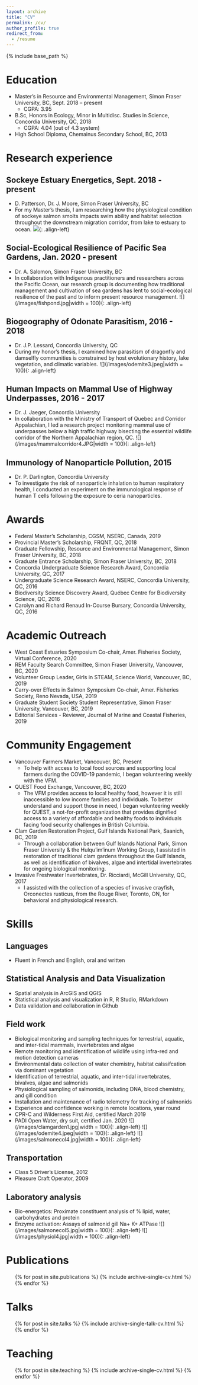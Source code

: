 ```yaml
---
layout: archive
title: "CV"
permalink: /cv/
author_profile: true
redirect_from:
  - /resume
---
```


{% include base_path %}

Education
======
* Master’s in Resource and Environmental Management, Simon Fraser University, BC, Sept. 2018 – present
  * CGPA: 3.95
* B.Sc, Honors in Ecology, Minor in Multidisc. Studies in Science, Concordia University, QC, 2018
  * CGPA: 4.04 (out of 4.3 system) 				            	                 	  
* High School Diploma, Chemainus Secondary School, BC, 2013

Research experience
======
  
Sockeye Estuary Energetics, Sept. 2018 - present
------
  * D. Patterson, Dr. J. Moore, Simon Fraser University, BC
  * For my Master’s thesis, I am researching how the physiological condition of sockeye salmon smolts impacts swim ability and habitat selection throughout the downstream migration corridor, from lake to estuary to ocean. 
![](/images/salmonecol1.jpg|width=100){: .align-left}
  
Social-Ecological Resilience of Pacific Sea Gardens, Jan. 2020 - present
------
  * Dr. A. Salomon, Simon Fraser University, BC
  * In collaboration with Indigenous practitioners and researchers across the Pacific Ocean, our research group is documenting how traditional management and cultivation of sea gardens has lent to social-ecological resilience of the past and to inform present resource management. 
![](/images/fishpond.jpg|width = 100){: .align-left}
  
Biogeography of Odonate Parasitism, 2016 - 2018
------
  * Dr. J.P. Lessard, Concordia University, QC
  * During my honor’s thesis, I examined how parasitism of dragonfly and damselfly communities is constrained by host evolutionary history, lake vegetation, and climatic variables.
![](/images/odemite3.jpeg|width = 100){: .align-left}
  
Human Impacts on Mammal Use of Highway Underpasses, 2016 - 2017
------
  * Dr. J. Jaeger, Concordia University 
  * In collaboration with the Ministry of Transport of Quebec and Corridor Appalachian, I led a research project monitoring mammal use of underpasses below a high traffic highway bisecting the essential wildlife corridor of the Northern Appalachian region, QC.
![](/images/mammalcorridor4.JPG|width = 100){: .align-left}
  
Immunology of Nanoparticle Pollution, 2015
------
  * Dr. P. Darlington, Concordia University                   
  * To investigate the risk of nanoparticle inhalation to human respiratory health, I conducted an experiment on the immunological response of human T cells following the exposure to ceria nanoparticles.
  
Awards
======
* Federal Master’s Scholarship, CGSM, NSERC, Canada, 2019
*	Provincial Master’s Scholarship, FRQNT, QC, 2018
*	Graduate Fellowship, Resource and Environmental Management, Simon Fraser University, BC, 2018
*	Graduate Entrance Scholarship, Simon Fraser University, BC, 2018
*	Concordia Undergraduate Science Research Award, Concordia University, QC, 2017
*	Undergraduate Science Research Award, NSERC, Concordia University, QC, 2016
*	Biodiversity Science Discovery Award, Québec Centre for Biodiversity Science, QC, 2016
*	Carolyn and Richard Renaud In-Course Bursary, Concordia University, QC, 2016	


Academic Outreach
======
*	West Coast Estuaries Symposium Co-chair, Amer. Fisheries Society, Virtual Conference, 2020
*	REM Faculty Search Committee, Simon Fraser University, Vancouver, BC, 2020
*	Volunteer Group Leader, Girls in STEAM, Science World, Vancouver, BC, 2019
*	Carry-over Effects in Salmon Symposium Co-chair, Amer. Fisheries Society, Reno Nevada, USA, 2019
*	Graduate Student Society Student Representative, Simon Fraser University, Vancouver, BC, 2019
*	Editorial Services - Reviewer, Journal of Marine and Coastal Fisheries, 2019

Community Engagement
======
* Vancouver Farmers Market, Vancouver, BC, Present
  * To help with access to local food sources and supporting local farmers during the COVID-19 pandemic, I began volunteering weekly with the VFM.
* QUEST Food Exchange, Vancouver, BC, 2020
  * The VFM provides access to local healthy food, however it is still inaccessible to low income families and individuals.  To better understand and support those in need, I began volunteering weekly for QUEST, a not-for-profit organization that provides dignified access to a variety of affordable and healthy foods to individuals facing food security challenges in British Columbia. 
* Clam Garden Restoration Project, Gulf Islands National Park, Saanich, BC, 2019
  * Through a collaboration between Gulf Islands National Park, Simon Fraser University & the Hulqu’im’inum Working Group, I assisted in restoration of traditional clam gardens throughout the Gulf Islands, as well as identification of bivalves, algae and intertidal invertebrates for ongoing biological monitoring. 
* Invasive Freshwater Invertebrates, Dr. Ricciardi, McGill University, QC, 2017
  * I assisted with the collection of a species of invasive crayfish, Orconectes rusticus, from the Rouge River, Toronto, ON, for behavioral and physiological research.

Skills
======
  
Languages
------
  * Fluent in French and English, oral and written
  
Statistical Analysis and Data Visualization
------
  * Spatial analysis in ArcGIS and QGIS		
  *	Statistical analysis and visualization in R, R Studio, RMarkdown
  * Data validation and collaboration in Github
  
Field work
------
  * Biological monitoring and sampling techniques for terrestrial, aquatic, and inter-tidal mammals, invertebrates and algae 
  * Remote monitoring and identification of wildlife using infra-red and motion detection cameras
  * Environmental data collection of water chemistry, habitat calssifcation via dominant vegetation
  * Identification of terrestrial, aquatic, and inter-tidal invertebrates, bivalves, algae and salmonids
  * Physiological sampling of salmonids, including DNA, blood chemistry, and gill condition
  * Installation and maintenance of radio telemetry for tracking of salmonids
  * Experience and confidence working in remote locations, year round
  *	CPR-C and Wilderness First Aid, certified March 2019
  * PADI Open Water, dry suit, certified Jan. 2020
  ![](/images/clamgarden1.jpg|width = 100){: .align-left}
  ![](/images/odemite4.jpeg|width = 100){: .align-left}
  ![](/images/salmonecol4.jpg|width = 100){: .align-left}
  
Transportation
------
  * Class 5 Driver’s License, 2012
  * Pleasure Craft Operator, 2009
  
Laboratory analysis
------
  * Bio-energetics: Proximate constituent analysis of % lipid, water, carbohydrates and protein
  * Enzyme activation: Assays of salmonid gill Na+ K+ ATPase
  ![](/images/salmonecol5.jpg|width = 100){: .align-left}
  ![](/images/physiol4.jpg|width = 100){: .align-left}
  
Publications
======
  <ul>{% for post in site.publications %}
    {% include archive-single-cv.html %}
  {% endfor %}</ul>
  
Talks
======
  <ul>{% for post in site.talks %}
    {% include archive-single-talk-cv.html %}
  {% endfor %}</ul>
  
Teaching
======
  <ul>{% for post in site.teaching %}
    {% include archive-single-cv.html %}
  {% endfor %}</ul>
  

